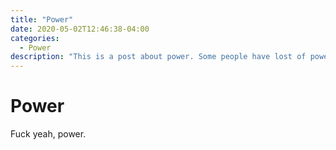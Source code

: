 ```yaml
---
title: "Power"
date: 2020-05-02T12:46:38-04:00
categories:
  - Power
description: "This is a post about power. Some people have lost of power, some don't."
---
```


# Power

Fuck yeah, power.
